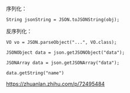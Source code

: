 序列化：

```text
String jsonString = JSON.toJSONString(obj);
```

反序列化：

```text
VO vo = JSON.parseObject("...", VO.class);
```



```
JSONObject data = json.getJSONObject("data");
```



```
JSONArray data = json.getJSONArray("data");
```



```
data.getString("name")
```

https://zhuanlan.zhihu.com/p/72495484
